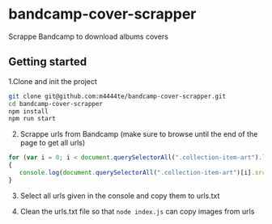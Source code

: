 # bandcamp-cover-scrapper
Scrappe Bandcamp to download albums covers

## Getting started

1.Clone and init the project
   
```bash
git clone git@github.com:m4444te/bandcamp-cover-scrapper.git
cd bandcamp-cover-scrapper
npm install
npm run start
```

2. Scrappe urls from Bandcamp (make sure to browse until the end of the page to get all urls)

```javascript
for (var i = 0; i < document.querySelectorAll(".collection-item-art").length; i++ )
{
   console.log(document.querySelectorAll(".collection-item-art")[i].src)
}

```

3. Select all urls given in the console and copy them to urls.txt

4. Clean the urls.txt file so that ``node index.js`` can copy images from urls
